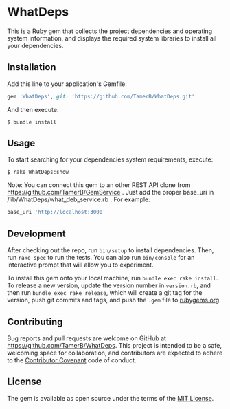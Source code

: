 # WhatDeps

This is a Ruby gem that collects the project dependencies and operating system information, and displays the required system libraries to
install all your dependencies.

## Installation

Add this line to your application's Gemfile:

```ruby
gem 'WhatDeps', git: 'https://github.com/TamerB/WhatDeps.git'
```

And then execute:

    $ bundle install

## Usage

To start searching for your dependencies system requirements, execute:

    $ rake WhatDeps:show

Note: You can connect this gem to an other REST API clone from https://github.com/TamerB/GemService . Just add the proper base_uri in /lib/WhatDeps/what_deb_service.rb . For example:

```ruby
base_uri 'http://localhost:3000'
```  

## Development

After checking out the repo, run `bin/setup` to install dependencies. Then, run `rake spec` to run the tests. You can also run `bin/console` for an interactive prompt that will allow you to experiment.

To install this gem onto your local machine, run `bundle exec rake install`. To release a new version, update the version number in `version.rb`, and then run `bundle exec rake release`, which will create a git tag for the version, push git commits and tags, and push the `.gem` file to [rubygems.org](https://rubygems.org).

## Contributing

Bug reports and pull requests are welcome on GitHub at https://github.com/TamerB/WhatDeps. This project is intended to be a safe, welcoming space for collaboration, and contributors are expected to adhere to the [Contributor Covenant](http://contributor-covenant.org) code of conduct.

## License

The gem is available as open source under the terms of the [MIT License](http://opensource.org/licenses/MIT).